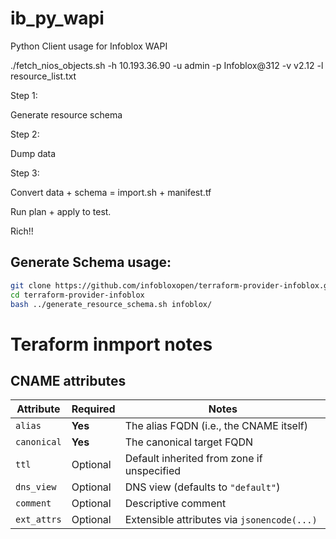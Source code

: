 # ib_py_wapi
Python Client usage for Infoblox WAPI


./fetch_nios_objects.sh -h 10.193.36.90 -u admin -p Infoblox@312 -v v2.12 -l resource_list.txt


Step 1:

Generate resource schema

Step 2:

Dump data

Step 3:

Convert data + schema = import.sh + manifest.tf

Run plan + apply to test.

Rich!!


## Generate Schema usage:

```bash
git clone https://github.com/infobloxopen/terraform-provider-infoblox.git
cd terraform-provider-infoblox
bash ../generate_resource_schema.sh infoblox/
```





# Teraform inmport notes



## CNAME attributes

| Attribute   | Required | Notes                                       |
| ----------- | -------- | ------------------------------------------- |
| `alias`     | **Yes**  | The alias FQDN (i.e., the CNAME itself)     |
| `canonical` | **Yes**  | The canonical target FQDN                   |
| `ttl`       | Optional | Default inherited from zone if unspecified  |
| `dns_view`  | Optional | DNS view (defaults to `"default"`)          |
| `comment`   | Optional | Descriptive comment                         |
| `ext_attrs` | Optional | Extensible attributes via `jsonencode(...)` |
